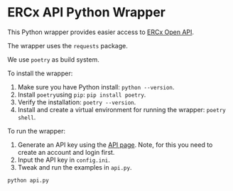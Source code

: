# ERCx API Python Wrapper

This Python wrapper provides easier access to [ERCx Open API](https://ercx.runtimeverification.com/open-api).

The wrapper uses the `requests` package.

We use `poetry` as build system.

To install the wrapper:
1. Make sure you have Python install: `python --version`.
2. Install `poetry`using `pip`: `pip install poetry`.
3. Verify the installation: `poetry --version`.
4. Install and create a virtual environment for running the wrapper: `poetry shell`.

To run the wrapper: 
1. Generate an API key using the [API page](https://ercx.runtimeverification.com/open-api). Note, for this you need to create an account and login first.
2. Input the API key in `config.ini`.
3. Tweak and run the examples in `api.py`.

```
python api.py
```